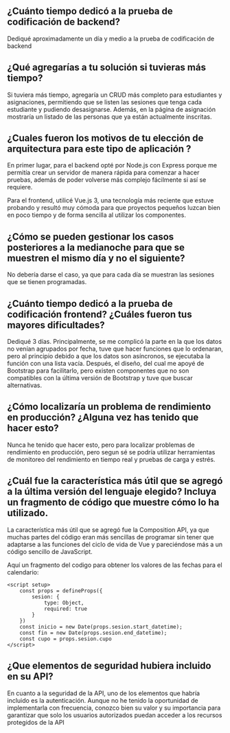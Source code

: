 ## ¿Cuánto tiempo dedicó a la prueba de codificación de backend?
    
Dediqué aproximadamente un día y medio a la prueba de codificación de backend
    
## ¿Qué agregarías a tu solución si tuvieras más tiempo?
    
Si tuviera más tiempo, agregaría un CRUD más completo para estudiantes y asignaciones, permitiendo que se listen las sesiones que tenga cada estudiante y pudiendo desasignarse. Además, en la página de asignación mostraría un listado de las personas que ya están actualmente inscritas.

## ¿Cuales fueron los motivos de tu elección de arquitectura para este tipo de aplicación ?

En primer lugar, para el backend opté por Node.js con Express porque me permitía crear un servidor de manera rápida para comenzar a hacer pruebas, además de poder volverse más complejo fácilmente si así se requiere. 

Para el frontend, utilicé Vue.js 3, una tecnología más reciente que estuve probando y resultó muy cómoda para que proyectos pequeños luzcan bien en poco tiempo y de forma sencilla al utilizar los componentes.


## ¿Cómo se pueden gestionar los casos posteriores a la medianoche para que se muestren el mismo día y no el siguiente?

No debería darse el caso, ya que para cada día se muestran las sesiones que se tienen programadas.

## ¿Cuánto tiempo dedicó a la prueba de codificación frontend? ¿Cuáles fueron tus mayores dificultades?

Dediqué 3 días. Principalmente, se me complicó la parte en la que los datos no venían agrupados por fecha, tuve que hacer funciones que lo ordenaran, pero al principio debido a que los datos son asíncronos, se ejecutaba la función con una lista vacía. Después, el diseño, del cual me apoyé de Bootstrap para facilitarlo, pero existen componentes que no son compatibles con la última versión de Bootstrap y tuve que buscar alternativas.

## ¿Cómo localizaría un problema de rendimiento en producción? ¿Alguna vez has tenido que hacer esto?

Nunca he tenido que hacer esto, pero para localizar problemas de rendimiento en producción, pero segun sé se podría utilizar herramientas de monitoreo del rendimiento en tiempo real y pruebas de carga y estrés.

## ¿Cuál fue la característica más útil que se agregó a la última versión del lenguaje elegido? Incluya un fragmento de código que muestre cómo lo ha utilizado.

La característica más útil que se agregó fue la Composition API, ya que muchas partes del código eran más sencillas de programar sin tener que adaptarse a las funciones del ciclo de vida de Vue y pareciéndose más a un código sencillo de JavaScript.

Aquí un fragmento del codigo para obtener los valores de las fechas para el calendario:
```
<script setup>
    const props = defineProps({
        sesion: {
            type: Object,
            required: true
        }
    })
    const inicio = new Date(props.sesion.start_datetime);
    const fin = new Date(props.sesion.end_datetime);
    const cupo = props.sesion.cupo
</script>
```

## ¿Que elementos de seguridad hubiera incluido en su API?
En cuanto a la seguridad de la API, uno de los elementos que habría incluido es la autenticación. Aunque no he tenido la oportunidad de implementarla con frecuencia, conozco bien su valor y su importancia para garantizar que solo los usuarios autorizados puedan acceder a los recursos protegidos de la API